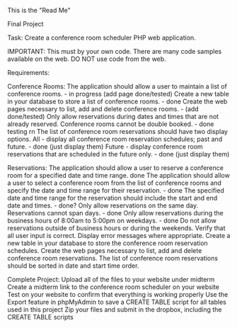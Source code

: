 This is the "Read Me"

Final Project

Task:
Create a conference room scheduler PHP web application.

IMPORTANT: This must by your own code. There are many code samples available on the web. DO NOT use code from the web.

Requirements:


Conference Rooms:
The application should allow a user to maintain a list of conference rooms. - in progress (add page done/tested)
Create a new table in your database to store a list of conference rooms.  - done
Create the web pages necessary to list, add and delete conference rooms. - (add done/tested)
Only allow reservations during dates and times that are not already reserved. Conference rooms cannot be double booked. - done testing rn
The list of conference room reservations should have two display options.
    All - display all conference room reservation schedules; past and future. - done (just display them)
    Future - display conference room reservations that are scheduled in the future only. - done (just display them)

Reservations:
The application should allow a user to reserve a conference room for a specified date and time range. done 
The application should allow a user to select a conference room from the list of conference rooms and specify the date and time range for their reservation. - done
The specified date and time range for the reservation should include the start and end date and times. - done?
Only allow reservations on the same day. Reservations cannot span days. - done
Only allow reservations during the business hours of 8:00am to 5:00pm on weekdays. - done
Do not allow reservations outside of business hours or during the weekends.
Verify that all user input is correct.
Display error messages where appropriate.
Create a new table in your database to store the conference room reservation schedules.
Create the web pages necessary to list, add and delete conference room reservations.
The list of conference room reservations should be sorted in date and start time order.

Complete Project:
Upload all of the files to your website under midterm
Create a midterm link to the conference room scheduler on your website
Test on your website to confirm that everything is working properly
Use the Export feature in phpMyAdmin to save a CREATE TABLE script for all tables used in this project
Zip your files and submit in the dropbox, including the CREATE TABLE scripts